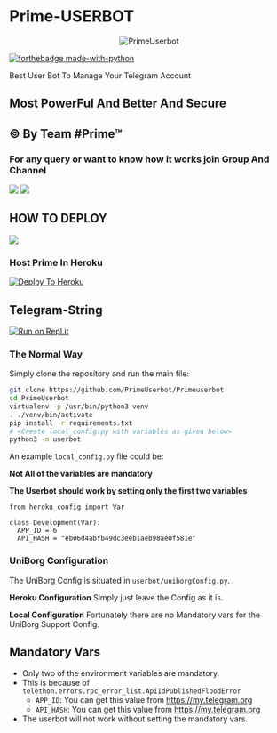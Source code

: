 # Prime-USERBOT

<p align="center">
<img src="https://telegra.ph/file/30f297984523fccb8ce8c.jpg" alt="PrimeUserbot">


[![forthebadge made-with-python](http://ForTheBadge.com/images/badges/made-with-python.svg)](https://www.python.org/)



Best User Bot To Manage Your Telegram Account 
## Most PowerFul And Better And Secure

## © By Team #Prime™

### For any query or want to know how it works join Group And Channel 

<a href="https://t.me/PrimeSupportOfficial"><img src="https://img.shields.io/badge/Join-Telegram%20Channel-red.svg?logo=Telegram"></a>
<a href="https://t.me/PrimeOT"><img src="https://img.shields.io/badge/Join-Telegram%20Group-blue.svg?logo=telegram"></a>

## HOW TO DEPLOY 

<a href="https://youtu.be/xfHcm_e92eQ"><img src="https://img.shields.io/badge/How%20To-Deploy-red.svg?logo=Youtube"></a>


### Host Prime In Heroku

[![Deploy To Heroku](https://www.herokucdn.com/deploy/button.svg)](https://heroku.com/deploy?template=https://github.com/PrimeUserbot/PrimeUserbot)

## Telegram-String

[![Run on Repl.it](https://repl.it/badge/github/PrimeUserbot/Prime)](https://repl.it/@primeuserbot/PrimeUserbot)


### The Normal Way

Simply clone the repository and run the main file:
```sh
git clone https://github.com/PrimeUserbot/Primeuserbot
cd PrimeUserbot
virtualenv -p /usr/bin/python3 venv
. ./venv/bin/activate
pip install -r requirements.txt
# <Create local_config.py with variables as given below>
python3 -m userbot
```

An example `local_config.py` file could be:

**Not All of the variables are mandatory**

__The Userbot should work by setting only the first two variables__

```python3
from heroku_config import Var

class Development(Var):
  APP_ID = 6
  API_HASH = "eb06d4abfb49dc3eeb1aeb98ae0f581e"
```


### UniBorg Configuration


The UniBorg Config is situated in `userbot/uniborgConfig.py`.

**Heroku Configuration**
Simply just leave the Config as it is.

**Local Configuration**
Fortunately there are no Mandatory vars for the UniBorg Support Config.

## Mandatory Vars

- Only two of the environment variables are mandatory.
- This is because of `telethon.errors.rpc_error_list.ApiIdPublishedFloodError`
    - `APP_ID`:   You can get this value from https://my.telegram.org
    - `API_HASH`:   You can get this value from https://my.telegram.org
- The userbot will not work without setting the mandatory vars.

